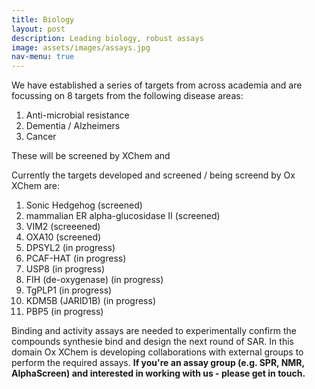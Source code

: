 ```yaml
---
title: Biology
layout: post
description: Leading biology, robust assays
image: assets/images/assays.jpg
nav-menu: true
---
```


We have established a series of targets from across academia and are focussing on 8 targets from the following disease areas:
1. Anti-microbial resistance
2. Dementia / Alzheimers
3. Cancer

These will be screened by XChem and 

Currently the targets developed and screened / being screend by Ox XChem are:

1. Sonic Hedgehog (screened)
2. mammalian ER alpha-glucosidase II (screened)
3. VIM2 (screeened) 
4. OXA10 (screened)
5. DPSYL2 (in progress)
6. PCAF-HAT  (in progress)
7. USP8  (in progress)
8. FIH (de-oxygenase)  (in progress)
9. TgPLP1 (in progress)
10. KDM5B (JARID1B)  (in progress)
11. PBP5  (in progress)

Binding and activity assays are needed to experimentally confirm the compounds synthesie bind and design the next round of SAR.
In this domain Ox XChem is developing collaborations with external groups to perform the required assays.
**If you're an assay group (e.g. SPR, NMR, AlphaScreen) and interested in working with us - please get in touch.**
